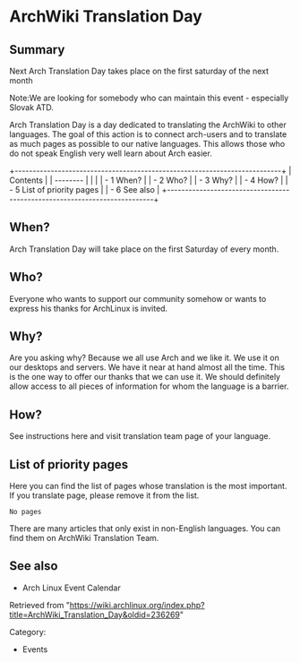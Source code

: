 ArchWiki Translation Day
========================

  Summary
  -------------------------------------------------------------------------------
  Next Arch Translation Day takes place on the first saturday of the next month

Note:We are looking for somebody who can maintain this event -
especially Slovak ATD.

Arch Translation Day is a day dedicated to translating the ArchWiki to
other languages. The goal of this action is to connect arch-users and to
translate as much pages as possible to our native languages. This allows
those who do not speak English very well learn about Arch easier.

+--------------------------------------------------------------------------+
| Contents                                                                 |
| --------                                                                 |
|                                                                          |
| -   1 When?                                                              |
| -   2 Who?                                                               |
| -   3 Why?                                                               |
| -   4 How?                                                               |
| -   5 List of priority pages                                             |
| -   6 See also                                                           |
+--------------------------------------------------------------------------+

When?
-----

Arch Translation Day will take place on the first Saturday of every
month.

Who?
----

Everyone who wants to support our community somehow or wants to express
his thanks for ArchLinux is invited.

Why?
----

Are you asking why? Because we all use Arch and we like it. We use it on
our desktops and servers. We have it near at hand almost all the time.
This is the one way to offer our thanks that we can use it. We should
definitely allow access to all pieces of information for whom the
language is a barrier.

How?
----

See instructions here and visit translation team page of your language.

List of priority pages
----------------------

Here you can find the list of pages whose translation is the most
important. If you translate page, please remove it from the list.

    No pages

There are many articles that only exist in non-English languages. You
can find them on ArchWiki Translation Team.

See also
--------

-   Arch Linux Event Calendar

Retrieved from
"https://wiki.archlinux.org/index.php?title=ArchWiki_Translation_Day&oldid=236269"

Category:

-   Events
